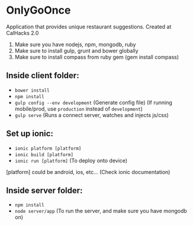 # OnlyGoOnce
Application that provides unique restaurant suggestions. Created at CalHacks 2.0

1. Make sure you have nodejs, npm, mongodb, ruby
2. Make sure to install gulp, grunt and bower globally
3. Make sure to install compass from ruby gem (gem install compass)

Inside client folder:
----------------
- ```bower install```
- ```npm install```
- ```gulp config --env development``` (Generate config file) (If running mobile/prod, use ```production``` instead of ```development```)
- ```gulp serve``` (Runs a connect server, watches and injects js/css)

Set up ionic:
---------------
- ```ionic platform [platform]```
- ```ionic build [platform]```
- ```ionic run [platform]``` (To deploy onto device)

[platform] could be android, ios, etc... (Check ionic documentation)

Inside server folder:
---------------
- ```npm install```
- ```node server/app``` (To run the server, and make sure you have mongodb on)

